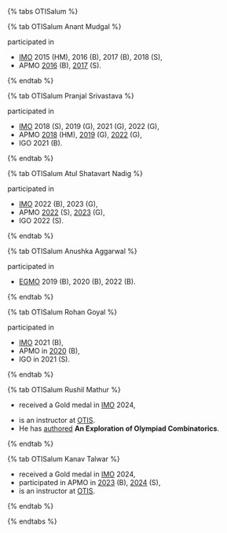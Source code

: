 
{% tabs OTISalum %}

{% tab OTISalum Anant Mudgal %}

participated in

* [IMO](https://www.imo-official.org/participant_r.aspx?id=25764)  2015 (HM), 2016 (B), 2017 (B), 2018 (S),
* APMO [2016](https://www.apmo-official.org/country_report/IND/2016) (B), [2017](https://www.apmo-official.org/country_report/IND/2017) (S).

{% endtab %}

{% tab OTISalum Pranjal Srivastava %}

participated in

* [IMO](https://www.imo-official.org/participant_r.aspx?id=28249) 2018 (S), 2019 (G), 2021 (G), 2022 (G),
* APMO [2018](https://www.apmo-official.org/country_report/IND/2018) (HM), [2019](https://www.apmo-official.org/country_report/IND/2019) (G), [2022](https://www.apmo-official.org/country_report/IND/2022) (G),
* IGO 2021 (B).

{% endtab %}

{% tab OTISalum Atul Shatavart Nadig %}

participated in

* [IMO](https://www.imo-official.org/participant_r.aspx?id=31725) 2022 (B), 2023 (G),
* APMO [2022](https://www.apmo-official.org/country_report/IND/2022) (S), [2023](https://www.apmo-official.org/country_report/IND/2023) (G),
* IGO 2022 (S).

{% endtab %}

{% tab OTISalum Anushka Aggarwal %}

participated in

* [EGMO](https://www.egmo.org/people/person1429/) 2019 (B), 2020 (B), 2022 (B).

{% endtab %}

{% tab OTISalum Rohan Goyal %}

participated in

* [IMO](https://www.imo-official.org/participant_r.aspx?id=31126) 2021 (B),
* APMO in [2020](https://www.apmo-official.org/country_report/IND/2020) (B),
* IGO in 2021 (S).

{% endtab %}

{% tab OTISalum Rushil Mathur %}

* received a Gold medal in [IMO](https://www.imo-official.org/participant_r.aspx?id=34562) 2024, 
<!-- is a [member](https://timesofindia.indiatimes.com/life-style/parenting/moments/rushil-mathur-3-time-math-olympiad-awardee-on-how-to-become-a-maths-genius/articleshow/111488430.cms) of the India IMO team 2024, -->
* is an instructor at [OTIS](https://www.rushilmathur.com/teaching-and-blogs/otis).
* He has [authored](https://www.rushilmathur.com/combinatorics-book) **An Exploration of Olympiad Combinatorics**.

{% endtab %}

{% tab OTISalum Kanav Talwar %}

* received a Gold medal in [IMO](https://www.imo-official.org/participant_r.aspx?id=34561) 2024,
* participated in APMO in [2023](https://www.apmo-official.org/country_report/IND/2023) (B), [2024](https://www.apmo-official.org/country_report/IND/2024) (S),
* is an instructor at [OTIS](https://web.evanchen.cc/otis.html).

{% endtab %}

{% endtabs %}
